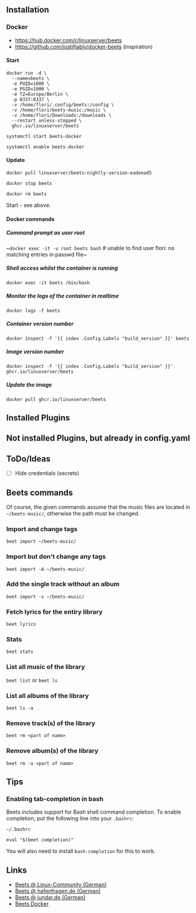 ## Installation

### Docker

* https://hub.docker.com/r/linuxserver/beets
* https://github.com/justifiably/docker-beets (inspiration)

#### Start

```
docker run -d \
  --name=beets \
  -e PUID=1000 \
  -e PGID=1000 \
  -e TZ=Europe/Berlin \
  -p 8337:8337 \
  -v /home/flori/.config/beets:/config \
  -v /home/flori/beets-music:/music \
  -v /home/flori/Downloads:/downloads \
  --restart unless-stopped \
  ghcr.io/linuxserver/beets
```

`systemctl start beets-docker`

`systemctl enable beets-docker`

#### Update

`docker pull linuxserver/beets:nightly-version-eadeead5`

`docker stop beets`

`docker rm beets`

Start - see above.

#### Docker commands

##### Command prompt as user root

~`docker exec -it -u root beets bash` # unable to find user flori: no matching entries in passwd file~

##### Shell access whilst the container is running

`docker exec -it beets /bin/bash`

##### Monitor the logs of the container in realtime

`docker logs -f beets`

##### Container version number

`docker inspect -f '{{ index .Config.Labels "build_version" }}' beets`


##### Image version number

`docker inspect -f '{{ index .Config.Labels "build_version" }}' ghcr.io/linuxserver/beets`

##### Update the image

`docker pull ghcr.io/linuxserver/beets`


## Installed Plugins

## Not installed Plugins, but already in config.yaml

## ToDo/Ideas

- [ ] Hide credentials (secrets)

## Beets commands

Of course, the given commands assume that the music files are located in `~/beets-music/`, otherwise the path must be changed.

### Import and change tags

`beet import ~/beets-music/`

### Import but don't change any tags

`beet import -A ~/beets-music/`

### Add the single track without an album

`beet import -s ~/beets-music/`

### Fetch lyrics for the entiry library

`beet lyrics`

### Stats

`beet stats`

### List all music of the library

`beet list` or `beet ls`

### List all albums of the library

`beet ls -a`

### Remove track(s) of the library

`beet rm <part of name>`

### Remove album(s) of the library

`beet rm -a <part of name>`

## Tips

### Enabling tab-completion in bash

Beets includes support for Bash shell command completion. To enable completion, put the following line into your `.bashrc`:

```
~/.bashrc

eval "$(beet completion)"
```

You will also need to install `bash-completion` for this to work. 

## Links

* [Beets @ Linux-Community (German)](https://www.linux-community.de/ausgaben/linuxuser/2011/02/musiksammlungen-verwalten-mit-beets/)
* [Beets @ hafenfragen.de (German)](https://www.hagenfragen.de/linux-tipps/software/mp3-musiksammlung-organisieren-mit-beets.html)
* [Beets @ jundar.de (German)](https://jundar.de/beets-konfigurieren/)
* [Beets Docker](https://blog.linuxserver.io/2016/10/08/managing-your-music-collection-with-beets/)
